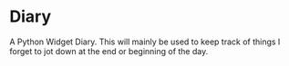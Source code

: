 # Diary
A Python Widget Diary. This will mainly be used to keep track of things I forget to jot down at the end or beginning of the day.
